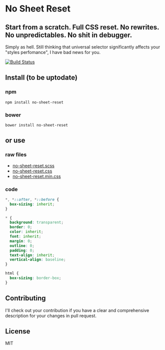 # No Sheet Reset
## Start from a scratch. Full CSS reset. No rewrites. No unpredictables. No shit in debugger.

Simply as hell. Still thinking that universal selector significantly affects your "styles perfomance", I have bad news for you.

[![Build Status](https://travis-ci.org/godban/no-sheet-reset.svg?branch=master)](https://travis-ci.org/godban/no-sheet-reset)

## Install (to be uptodate)

### npm

```
npm install no-sheet-reset
```

### bower

```
bower install no-sheet-reset
```

## or use

### raw files

- [no-sheet-reset.scss](https://raw.githubusercontent.com/godban/no-sheet-reset/master/dist/_no-sheet-reset.scss)
- [no-sheet-reset.css](https://raw.githubusercontent.com/godban/no-sheet-reset/master/dist/no-sheet-reset.css)
- [no-sheet-reset.min.css](https://raw.githubusercontent.com/godban/no-sheet-reset/master/dist/no-sheet-reset.min.css)


### code


```css
*, *::after, *::before {
  box-sizing: inherit;
}

* {
  background: transparent;
  border: 0;
  color: inherit;
  font: inherit;
  margin: 0;
  outline: 0;
  padding: 0;
  text-align: inherit;
  vertical-align: baseline;
}

html {
  box-sizing: border-box;
}
```

## Contributing

I'll check out your contribution if you have a clear and comprehensive description for your changes in pull request.


## License

MIT

